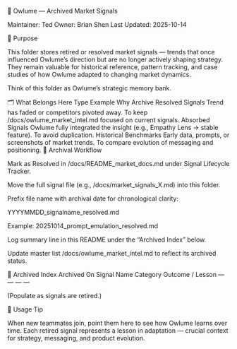 🦉 Owlume — Archived Market Signals

Maintainer: Ted
Owner: Brian Shen
Last Updated: 2025-10-14

🎯 Purpose

This folder stores retired or resolved market signals — trends that once influenced Owlume’s direction but are no longer actively shaping strategy.
They remain valuable for historical reference, pattern tracking, and case studies of how Owlume adapted to changing market dynamics.

Think of this folder as Owlume’s strategic memory bank.

🗂️ What Belongs Here
Type	Example	Why Archive
Resolved Signals	Trend has faded or competitors pivoted away.	To keep /docs/owlume_market_intel.md focused on current signals.
Absorbed Signals	Owlume fully integrated the insight (e.g., Empathy Lens → stable feature).	To avoid duplication.
Historical Benchmarks	Early data, prompts, or screenshots of market trends.	To compare evolution of messaging and positioning.
🔄 Archival Workflow

Mark as Resolved in /docs/README_market_docs.md under Signal Lifecycle Tracker.

Move the full signal file (e.g., /docs/market_signals_X.md) into this folder.

Prefix file name with archival date for chronological clarity:

YYYYMMDD_signalname_resolved.md


Example: 20251014_prompt_emulation_resolved.md

Log summary line in this README under the “Archived Index” below.

Update master list /docs/owlume_market_intel.md to reflect its archived status.

🧾 Archived Index
Archived On	Signal Name	Category	Outcome / Lesson
—	—	—	—

(Populate as signals are retired.)

🧩 Usage Tip

When new teammates join, point them here to see how Owlume learns over time.
Each retired signal represents a lesson in adaptation — crucial context for strategy, messaging, and product evolution.